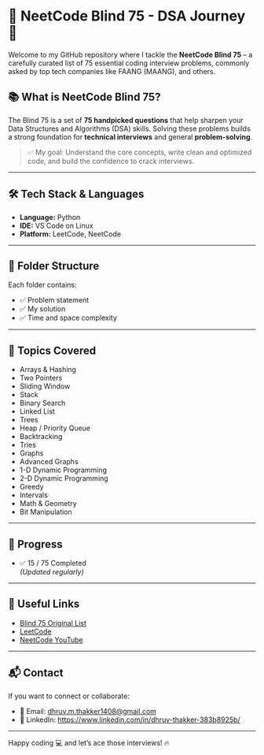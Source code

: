 # 🧠 NeetCode Blind 75 - DSA Journey 🚀

Welcome to my GitHub repository where I tackle the **NeetCode Blind 75** – a carefully curated list of 75 essential coding interview problems, commonly asked by top tech companies like FAANG (MAANG), and others.

## 📚 What is NeetCode Blind 75?

The Blind 75 is a set of **75 handpicked questions** that help sharpen your Data Structures and Algorithms (DSA) skills. Solving these problems builds a strong foundation for **technical interviews** and general **problem-solving**.

> ✅ My goal: Understand the core concepts, write clean and optimized code, and build the confidence to crack interviews.

---

## 🛠️ Tech Stack & Languages

- **Language:** Python
- **IDE:** VS Code on Linux
- **Platform:** LeetCode, NeetCode

---

## 📂 Folder Structure


Each folder contains:
- ✅ Problem statement 
- ✅ My solution  
- ✅ Time and space complexity

---

## 🧠 Topics Covered

- Arrays & Hashing
- Two Pointers
- Sliding Window
- Stack
- Binary Search
- Linked List
- Trees
- Heap / Priority Queue
- Backtracking
- Tries
- Graphs
- Advanced Graphs
- 1-D Dynamic Programming
- 2-D Dynamic Programming
- Greedy
- Intervals
- Math & Geometry
- Bit Manipulation

---

## 🚧 Progress

- ✅ 15 / 75 Completed  
*(Updated regularly)*

---


## 📌 Useful Links

- [Blind 75 Original List](https://neetcode.io/practice)
- [LeetCode](https://leetcode.com/)
- [NeetCode YouTube](https://www.youtube.com/c/NeetCode)

---

## 📬 Contact

If you want to connect or collaborate:
- 📧 Email: dhruv.m.thakker1408@gmail.com
- 💼 LinkedIn: https://www.linkedin.com/in/dhruv-thakker-383b8925b/

---

Happy coding 💻 and let’s ace those interviews! 🔥


